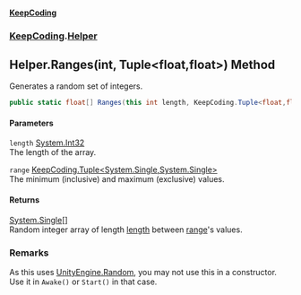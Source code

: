 #### [KeepCoding](index.md 'index')
### [KeepCoding](KeepCoding.md 'KeepCoding').[Helper](Helper.md 'KeepCoding.Helper')
## Helper.Ranges(int, Tuple&lt;float,float&gt;) Method
Generates a random set of integers.  
```csharp
public static float[] Ranges(this int length, KeepCoding.Tuple<float,float> range);
```
#### Parameters
<a name='KeepCoding_Helper_Ranges(int_KeepCoding_Tuple_float_float_)_length'></a>
`length` [System.Int32](https://docs.microsoft.com/en-us/dotnet/api/System.Int32 'System.Int32')  
The length of the array.
  
<a name='KeepCoding_Helper_Ranges(int_KeepCoding_Tuple_float_float_)_range'></a>
`range` [KeepCoding.Tuple&lt;](Tuple_T1_T2_.md 'KeepCoding.Tuple&lt;T1,T2&gt;')[System.Single](https://docs.microsoft.com/en-us/dotnet/api/System.Single 'System.Single')[,](Tuple_T1_T2_.md 'KeepCoding.Tuple&lt;T1,T2&gt;')[System.Single](https://docs.microsoft.com/en-us/dotnet/api/System.Single 'System.Single')[&gt;](Tuple_T1_T2_.md 'KeepCoding.Tuple&lt;T1,T2&gt;')  
The minimum (inclusive) and maximum (exclusive) values.
  
#### Returns
[System.Single](https://docs.microsoft.com/en-us/dotnet/api/System.Single 'System.Single')[[]](https://docs.microsoft.com/en-us/dotnet/api/System.Array 'System.Array')  
Random integer array of length [length](Helper_Ranges_zwVJsD4S9e4uloPxVllWew.md#KeepCoding_Helper_Ranges(int_KeepCoding_Tuple_float_float_)_length 'KeepCoding.Helper.Ranges(int, KeepCoding.Tuple&lt;float,float&gt;).length') between [range](Helper_Ranges_zwVJsD4S9e4uloPxVllWew.md#KeepCoding_Helper_Ranges(int_KeepCoding_Tuple_float_float_)_range 'KeepCoding.Helper.Ranges(int, KeepCoding.Tuple&lt;float,float&gt;).range')'s values.
### Remarks
As this uses [UnityEngine.Random](https://docs.microsoft.com/en-us/dotnet/api/UnityEngine.Random 'UnityEngine.Random'), you may not use this in a constructor. Use it in `Awake()` or `Start()` in that case.  
